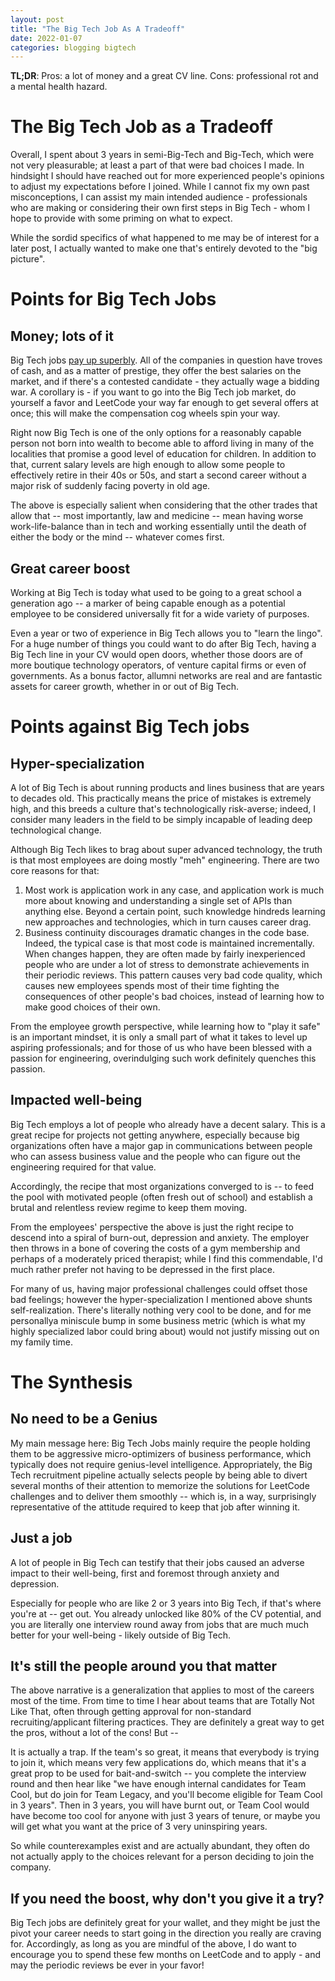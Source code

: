```yaml
---
layout: post
title: "The Big Tech Job As A Tradeoff"
date: 2022-01-07
categories: blogging bigtech
---
```


**TL;DR**: Pros: a lot of money and a great CV line. Cons: professional rot and a mental health hazard.

# The Big Tech Job as a Tradeoff

Overall, I spent about 3 years in semi-Big-Tech and Big-Tech, which were not very pleasurable; at least a part of that were bad choices I made.
In hindsight I should have reached out for more experienced people's opinions to adjust my expectations before I joined. 
While I cannot fix my own past misconceptions, I can assist my main intended audience - professionals who are making or considering their own 
first steps in Big Tech - whom I hope to provide with some priming on what to expect.

While the sordid specifics of what happened to me may be of interest for a later post, I actually wanted to make one that's entirely devoted to the "big picture".


# Points for Big Tech Jobs
## Money; lots of it
Big Tech jobs [pay up superbly](https://www.levels.fyi/). All of the companies in question have troves of cash, and as a matter of prestige, they offer the best
salaries on the market, and if there's a contested candidate - they actually wage a bidding war. A corollary is - if you want to go into the Big Tech job market,
do yourself a favor and LeetCode your way far enough to get several offers at once; this will make the compensation cog wheels spin your way.

Right now Big Tech is one of the only options for a reasonably capable person not born into wealth to become able to afford living in many of the localities that 
promise a good level of education for children. In addition to that, current salary levels are high enough to allow some people to effectively retire in their 40s 
or 50s, and start a second career without a major risk of suddenly facing poverty in old age. 

The above is especially salient when considering that the other trades that allow that -- most importantly, law and medicine -- mean having worse work-life-balance than
in tech and working essentially until the death of either the body or the mind -- whatever comes first.

## Great career boost
Working at Big Tech is today what used to be going to a great school a generation ago -- a marker of being capable enough as a potential employee to be considered
universally fit for a wide variety of purposes.

Even a year or two of experience in Big Tech allows you to "learn the lingo". For a huge number of things you could want to do after Big Tech, having 
a Big Tech line in your CV would open doors, whether those doors are of more boutique technology operators, of venture capital firms or even of governments. As a 
bonus factor, allumni networks are real and are fantastic assets for career growth, whether in or out of Big Tech.

# Points against Big Tech jobs
## Hyper-specialization
A lot of Big Tech is about running products and lines business that are years to decades old. This practically means the price of mistakes is extremely high,
and this breeds a culture that's technologically risk-averse; indeed, I consider many leaders in the field to be simply incapable of leading deep technological change.

Although Big Tech likes to brag about super advanced technology, the truth is that most employees are doing mostly "meh" engineering. There are two core reasons for that:
1. Most work is application work in any case, and application work is much more about knowing and understanding a single set of APIs than anything else. Beyond a 
   certain point, such knowledge hindreds learning new approaches and technologies, which in turn causes career drag.
2. Business continuity discourages dramatic changes in the code base. Indeed, the typical case is that most code is maintained incrementally. When changes happen,
   they are often made by fairly inexperienced people who are under a lot of stress to demonstrate achievements in their periodic reviews.
   This pattern causes very bad code quality, which causes new employees spends most of their time fighting the consequences of other people's bad choices,
   instead of learning how to make good choices of their own. 
   
From the employee growth perspective, while learning how to "play it safe" is an important mindset, it is only a small part of what it takes to level up aspiring professionals; and for those of us who have been blessed with a passion for engineering, overindulging such work definitely quenches this passion.

## Impacted well-being
Big Tech employs a lot of people who already have a decent salary. This is a great recipe for projects not getting anywhere, especially because big organizations 
often have a major gap in communications between people who can assess business value and the people who can figure out the engineering required for that value.

Accordingly, the recipe that most organizations converged to is -- to feed the pool with motivated people (often fresh out of school) and establish a 
brutal and relentless review regime to keep them moving.

From the employees' perspective the above is just the right recipe to descend into a spiral of burn-out, depression and anxiety. The employer then throws in
a bone of covering the costs of a gym membership and perhaps of a moderately priced therapist; while I find this commendable, I'd much rather prefer not
having to be depressed in the first place.

For many of us, having major professional challenges could offset those bad feelings; however the hyper-specialization I mentioned above shunts self-realization.
There's literally nothing very cool to be done, and for me personallya miniscule bump in some business metric (which is what my highly specialized labor
could bring about) would not justify missing out on my family time.

# The Synthesis
## No need to be a Genius
My main message here: Big Tech Jobs mainly require the people holding them to be aggressive micro-optimizers of business performance, which typically does not
require genius-level intelligence. Appropriately, the Big Tech recruitment pipeline actually selects people by being able to divert several months of their
attention to memorize the solutions for LeetCode challenges and to deliver them smoothly -- which is, in a way, surprisingly representative of the 
attitude required to keep that job after winning it.

## Just a job
A lot of people in Big Tech can testify that their jobs caused an adverse impact to their well-being, first and foremost through anxiety and depression.

Especially for people who are like 2 or 3 years into Big Tech, if that's where you're at -- get out. You already unlocked like 80% of the CV potential, 
and you are literally one interview round away from jobs that are much much better for your well-being - likely outside of Big Tech.

## It's still the people around you that matter
The above narrative is a generalization that applies to most of the careers most of the time. From time to time I hear about teams that are Totally Not
Like That, often through getting approval for non-standard recruiting/applicant filtering practices. They are definitely a great way to get the pros,
without a lot of the cons! But --

It is actually a trap. If the team's so great, it means that everybody is trying to join it, which means very few applications do, which means
that it's a great prop to be used for bait-and-switch -- you complete the interview round and then hear like "we have enough internal candidates for
Team Cool, but do join for Team Legacy, and you'll become eligible for Team Cool in 3 years". Then in 3 years, you will have burnt out, or Team Cool
would have become too cool for anyone with just 3 years of tenure, or maybe you will get what you want at the price of 3 very uninspiring years.

So while counterexamples exist and are actually abundant, they often do not actually apply to the choices relevant for a person deciding to join the 
company.

## If you need the boost, why don't you give it a try?
Big Tech jobs are definitely great for your wallet, and they might be just the pivot your career needs to start going in the direction you really are craving 
for. Accordingly, as long as you are mindful of the above, I do want to encourage you to spend these few months on LeetCode and to apply - and may the periodic
reviews be ever in your favor!
